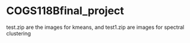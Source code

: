 # COGS118Bfinal_project
test.zip are the images for kmeans, and test1.zip are images for spectral clustering
